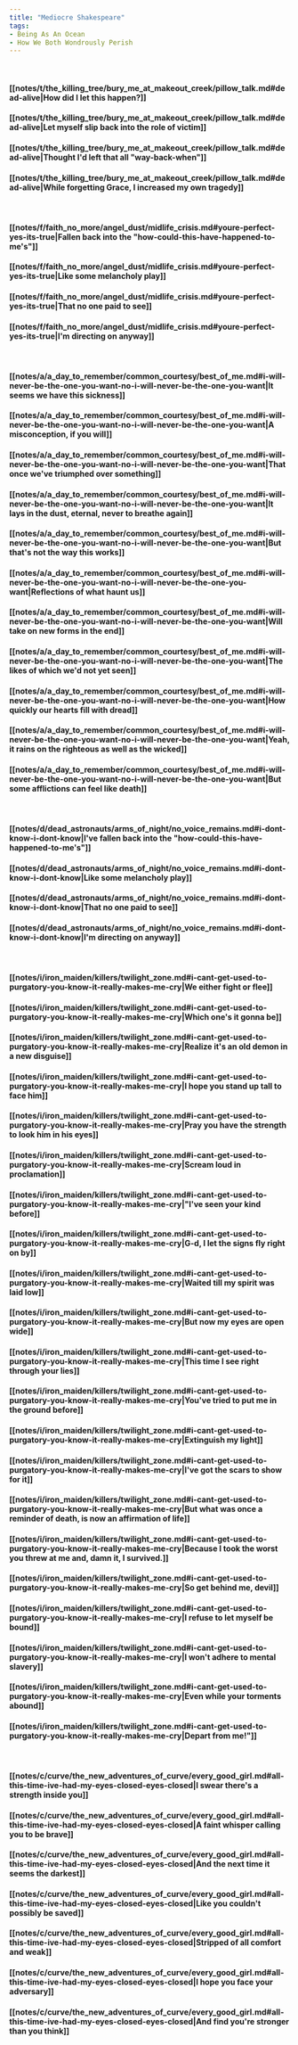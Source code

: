 ```yaml
---
title: "Mediocre Shakespeare"
tags:
- Being As An Ocean
- How We Both Wondrously Perish
---
```

&nbsp;
#### [[notes/t/the_killing_tree/bury_me_at_makeout_creek/pillow_talk.md#dead-alive|How did I let this happen?]]
#### [[notes/t/the_killing_tree/bury_me_at_makeout_creek/pillow_talk.md#dead-alive|Let myself slip back into the role of victim]]
#### [[notes/t/the_killing_tree/bury_me_at_makeout_creek/pillow_talk.md#dead-alive|Thought I'd left that all "way-back-when"]]
#### [[notes/t/the_killing_tree/bury_me_at_makeout_creek/pillow_talk.md#dead-alive|While forgetting Grace, I increased my own tragedy]]
&nbsp;
#### [[notes/f/faith_no_more/angel_dust/midlife_crisis.md#youre-perfect-yes-its-true|Fallen back into the "how-could-this-have-happened-to-me's"]]
#### [[notes/f/faith_no_more/angel_dust/midlife_crisis.md#youre-perfect-yes-its-true|Like some melancholy play]]
#### [[notes/f/faith_no_more/angel_dust/midlife_crisis.md#youre-perfect-yes-its-true|That no one paid to see]]
#### [[notes/f/faith_no_more/angel_dust/midlife_crisis.md#youre-perfect-yes-its-true|I'm directing on anyway]]
&nbsp;
#### [[notes/a/a_day_to_remember/common_courtesy/best_of_me.md#i-will-never-be-the-one-you-want-no-i-will-never-be-the-one-you-want|It seems we have this sickness]]
#### [[notes/a/a_day_to_remember/common_courtesy/best_of_me.md#i-will-never-be-the-one-you-want-no-i-will-never-be-the-one-you-want|A misconception, if you will]]
#### [[notes/a/a_day_to_remember/common_courtesy/best_of_me.md#i-will-never-be-the-one-you-want-no-i-will-never-be-the-one-you-want|That once we've triumphed over something]]
#### [[notes/a/a_day_to_remember/common_courtesy/best_of_me.md#i-will-never-be-the-one-you-want-no-i-will-never-be-the-one-you-want|It lays in the dust, eternal, never to breathe again]]
#### [[notes/a/a_day_to_remember/common_courtesy/best_of_me.md#i-will-never-be-the-one-you-want-no-i-will-never-be-the-one-you-want|But that's not the way this works]]
#### [[notes/a/a_day_to_remember/common_courtesy/best_of_me.md#i-will-never-be-the-one-you-want-no-i-will-never-be-the-one-you-want|Reflections of what haunt us]]
#### [[notes/a/a_day_to_remember/common_courtesy/best_of_me.md#i-will-never-be-the-one-you-want-no-i-will-never-be-the-one-you-want|Will take on new forms in the end]]
#### [[notes/a/a_day_to_remember/common_courtesy/best_of_me.md#i-will-never-be-the-one-you-want-no-i-will-never-be-the-one-you-want|The likes of which we'd not yet seen]]
#### [[notes/a/a_day_to_remember/common_courtesy/best_of_me.md#i-will-never-be-the-one-you-want-no-i-will-never-be-the-one-you-want|How quickly our hearts fill with dread]]
#### [[notes/a/a_day_to_remember/common_courtesy/best_of_me.md#i-will-never-be-the-one-you-want-no-i-will-never-be-the-one-you-want|Yeah, it rains on the righteous as well as the wicked]]
#### [[notes/a/a_day_to_remember/common_courtesy/best_of_me.md#i-will-never-be-the-one-you-want-no-i-will-never-be-the-one-you-want|But some afflictions can feel like death]]
&nbsp;
#### [[notes/d/dead_astronauts/arms_of_night/no_voice_remains.md#i-dont-know-i-dont-know|I've fallen back into the "how-could-this-have-happened-to-me's"]]
#### [[notes/d/dead_astronauts/arms_of_night/no_voice_remains.md#i-dont-know-i-dont-know|Like some melancholy play]]
#### [[notes/d/dead_astronauts/arms_of_night/no_voice_remains.md#i-dont-know-i-dont-know|That no one paid to see]]
#### [[notes/d/dead_astronauts/arms_of_night/no_voice_remains.md#i-dont-know-i-dont-know|I'm directing on anyway]]
&nbsp;
#### [[notes/i/iron_maiden/killers/twilight_zone.md#i-cant-get-used-to-purgatory-you-know-it-really-makes-me-cry|We either fight or flee]]
#### [[notes/i/iron_maiden/killers/twilight_zone.md#i-cant-get-used-to-purgatory-you-know-it-really-makes-me-cry|Which one's it gonna be]]
#### [[notes/i/iron_maiden/killers/twilight_zone.md#i-cant-get-used-to-purgatory-you-know-it-really-makes-me-cry|Realize it's an old demon in a new disguise]]
#### [[notes/i/iron_maiden/killers/twilight_zone.md#i-cant-get-used-to-purgatory-you-know-it-really-makes-me-cry|I hope you stand up tall to face him]]
#### [[notes/i/iron_maiden/killers/twilight_zone.md#i-cant-get-used-to-purgatory-you-know-it-really-makes-me-cry|Pray you have the strength to look him in his eyes]]
#### [[notes/i/iron_maiden/killers/twilight_zone.md#i-cant-get-used-to-purgatory-you-know-it-really-makes-me-cry|Scream loud in proclamation]]
#### [[notes/i/iron_maiden/killers/twilight_zone.md#i-cant-get-used-to-purgatory-you-know-it-really-makes-me-cry|"I've seen your kind before]]
#### [[notes/i/iron_maiden/killers/twilight_zone.md#i-cant-get-used-to-purgatory-you-know-it-really-makes-me-cry|G-d, I let the signs fly right on by]]
#### [[notes/i/iron_maiden/killers/twilight_zone.md#i-cant-get-used-to-purgatory-you-know-it-really-makes-me-cry|Waited till my spirit was laid low]]
#### [[notes/i/iron_maiden/killers/twilight_zone.md#i-cant-get-used-to-purgatory-you-know-it-really-makes-me-cry|But now my eyes are open wide]]
#### [[notes/i/iron_maiden/killers/twilight_zone.md#i-cant-get-used-to-purgatory-you-know-it-really-makes-me-cry|This time I see right through your lies]]
#### [[notes/i/iron_maiden/killers/twilight_zone.md#i-cant-get-used-to-purgatory-you-know-it-really-makes-me-cry|You've tried to put me in the ground before]]
#### [[notes/i/iron_maiden/killers/twilight_zone.md#i-cant-get-used-to-purgatory-you-know-it-really-makes-me-cry|Extinguish my light]]
#### [[notes/i/iron_maiden/killers/twilight_zone.md#i-cant-get-used-to-purgatory-you-know-it-really-makes-me-cry|I've got the scars to show for it]]
#### [[notes/i/iron_maiden/killers/twilight_zone.md#i-cant-get-used-to-purgatory-you-know-it-really-makes-me-cry|But what was once a reminder of death, is now an affirmation of life]]
#### [[notes/i/iron_maiden/killers/twilight_zone.md#i-cant-get-used-to-purgatory-you-know-it-really-makes-me-cry|Because I took the worst you threw at me and, damn it, I survived.]]
#### [[notes/i/iron_maiden/killers/twilight_zone.md#i-cant-get-used-to-purgatory-you-know-it-really-makes-me-cry|So get behind me, devil]]
#### [[notes/i/iron_maiden/killers/twilight_zone.md#i-cant-get-used-to-purgatory-you-know-it-really-makes-me-cry|I refuse to let myself be bound]]
#### [[notes/i/iron_maiden/killers/twilight_zone.md#i-cant-get-used-to-purgatory-you-know-it-really-makes-me-cry|I won't adhere to mental slavery]]
#### [[notes/i/iron_maiden/killers/twilight_zone.md#i-cant-get-used-to-purgatory-you-know-it-really-makes-me-cry|Even while your torments abound]]
#### [[notes/i/iron_maiden/killers/twilight_zone.md#i-cant-get-used-to-purgatory-you-know-it-really-makes-me-cry|Depart from me!"]]
&nbsp;
#### [[notes/c/curve/the_new_adventures_of_curve/every_good_girl.md#all-this-time-ive-had-my-eyes-closed-eyes-closed|I swear there's a strength inside you]]
#### [[notes/c/curve/the_new_adventures_of_curve/every_good_girl.md#all-this-time-ive-had-my-eyes-closed-eyes-closed|A faint whisper calling you to be brave]]
#### [[notes/c/curve/the_new_adventures_of_curve/every_good_girl.md#all-this-time-ive-had-my-eyes-closed-eyes-closed|And the next time it seems the darkest]]
#### [[notes/c/curve/the_new_adventures_of_curve/every_good_girl.md#all-this-time-ive-had-my-eyes-closed-eyes-closed|Like you couldn't possibly be saved]]
#### [[notes/c/curve/the_new_adventures_of_curve/every_good_girl.md#all-this-time-ive-had-my-eyes-closed-eyes-closed|Stripped of all comfort and weak]]
#### [[notes/c/curve/the_new_adventures_of_curve/every_good_girl.md#all-this-time-ive-had-my-eyes-closed-eyes-closed|I hope you face your adversary]]
#### [[notes/c/curve/the_new_adventures_of_curve/every_good_girl.md#all-this-time-ive-had-my-eyes-closed-eyes-closed|And find you're stronger than you think]]
